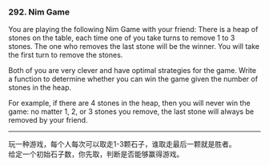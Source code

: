 ### 292. Nim Game

You are playing the following Nim Game with your friend: There is a heap of stones on the table, each time one of you take turns to remove 1 to 3 stones. The one who removes the last stone will be the winner. You will take the first turn to remove the stones.

Both of you are very clever and have optimal strategies for the game. Write a function to determine whether you can win the game given the number of stones in the heap.

For example, if there are 4 stones in the heap, then you will never win the game: no matter 1, 2, or 3 stones you remove, the last stone will always be removed by your friend.


* * *

玩一种游戏，每个人每次可以取走1-3颗石子，谁取走最后一颗就是胜者。   
给定一个初始石子数，你先取，判断是否能够赢得游戏。   

